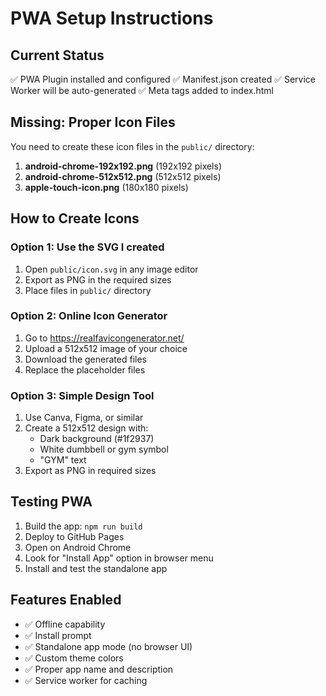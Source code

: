 # PWA Setup Instructions

## Current Status
✅ PWA Plugin installed and configured
✅ Manifest.json created
✅ Service Worker will be auto-generated
✅ Meta tags added to index.html

## Missing: Proper Icon Files

You need to create these icon files in the `public/` directory:

1. **android-chrome-192x192.png** (192x192 pixels)
2. **android-chrome-512x512.png** (512x512 pixels)  
3. **apple-touch-icon.png** (180x180 pixels)

## How to Create Icons

### Option 1: Use the SVG I created
1. Open `public/icon.svg` in any image editor
2. Export as PNG in the required sizes
3. Place files in `public/` directory

### Option 2: Online Icon Generator
1. Go to https://realfavicongenerator.net/
2. Upload a 512x512 image of your choice
3. Download the generated files
4. Replace the placeholder files

### Option 3: Simple Design Tool
1. Use Canva, Figma, or similar
2. Create a 512x512 design with:
   - Dark background (#1f2937)
   - White dumbbell or gym symbol
   - "GYM" text
3. Export as PNG in required sizes

## Testing PWA

1. Build the app: `npm run build`
2. Deploy to GitHub Pages
3. Open on Android Chrome
4. Look for "Install App" option in browser menu
5. Install and test the standalone app

## Features Enabled

- ✅ Offline capability
- ✅ Install prompt
- ✅ Standalone app mode (no browser UI)
- ✅ Custom theme colors
- ✅ Proper app name and description
- ✅ Service worker for caching
